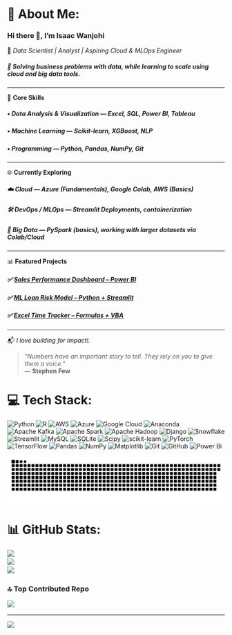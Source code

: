 # 💫 About Me:

### Hi there 👋, I’m Isaac Wanjohi <br>
📍 *Data Scientist | Analyst | Aspiring Cloud & MLOps Engineer*  
##### 🎯 Solving business problems with data, while learning to scale using **cloud** and **big data** tools.

---

💼 **Core Skills**  
##### • Data Analysis & Visualization — *Excel, SQL, Power BI, Tableau* 
##### • Machine Learning — *Scikit-learn, XGBoost, NLP* 
##### • Programming — *Python, Pandas, NumPy, Git*

---

🌐 **Currently Exploring**  
##### ☁️ Cloud — *Azure (Fundamentals), Google Colab, AWS (Basics)*  
##### 🛠️ DevOps / MLOps — *Streamlit Deployments, containerization*  
##### 🧠 Big Data — *PySpark (basics), working with larger datasets via Colab/Cloud*

---

📊 **Featured Projects**  
##### ✅ [Sales Performance Dashboard – Power BI](link)  
##### ✅ [ML Loan Risk Model – Python + Streamlit](link)  
##### ✅ [Excel Time Tracker – Formulas + VBA](link)

---

📬 *I love building for impact!.*

> _"Numbers have an important story to tell. They rely on you to give them a voice."_  
> — **Stephen Few**



# 💻 Tech Stack:
![Python](https://img.shields.io/badge/python-3670A0?style=for-the-badge&logo=python&logoColor=ffdd54) ![R](https://img.shields.io/badge/r-%23276DC3.svg?style=for-the-badge&logo=r&logoColor=white) ![AWS](https://img.shields.io/badge/AWS-%23FF9900.svg?style=for-the-badge&logo=amazon-aws&logoColor=white) ![Azure](https://img.shields.io/badge/azure-%230072C6.svg?style=for-the-badge&logo=microsoftazure&logoColor=white) ![Google Cloud](https://img.shields.io/badge/GoogleCloud-%234285F4.svg?style=for-the-badge&logo=google-cloud&logoColor=white) ![Anaconda](https://img.shields.io/badge/Anaconda-%2344A833.svg?style=for-the-badge&logo=anaconda&logoColor=white) ![Apache Kafka](https://img.shields.io/badge/Apache%20Kafka-000?style=for-the-badge&logo=apachekafka) ![Apache Spark](https://img.shields.io/badge/Apache%20Spark-FDEE21?style=for-the-badge&logo=apachespark&logoColor=black) ![Apache Hadoop](https://img.shields.io/badge/Apache%20Hadoop-66CCFF?style=for-the-badge&logo=apachehadoop&logoColor=black) ![Django](https://img.shields.io/badge/django-%23092E20.svg?style=for-the-badge&logo=django&logoColor=white) ![Snowflake](https://img.shields.io/badge/snowflake-%2329B5E8.svg?style=for-the-badge&logo=snowflake&logoColor=white) ![Streamlit](https://img.shields.io/badge/Streamlit-%23FE4B4B.svg?style=for-the-badge&logo=streamlit&logoColor=white) ![MySQL](https://img.shields.io/badge/mysql-4479A1.svg?style=for-the-badge&logo=mysql&logoColor=white) ![SQLite](https://img.shields.io/badge/sqlite-%2307405e.svg?style=for-the-badge&logo=sqlite&logoColor=white) ![Scipy](https://img.shields.io/badge/SciPy-%230C55A5.svg?style=for-the-badge&logo=scipy&logoColor=%white) ![scikit-learn](https://img.shields.io/badge/scikit--learn-%23F7931E.svg?style=for-the-badge&logo=scikit-learn&logoColor=white) ![PyTorch](https://img.shields.io/badge/PyTorch-%23EE4C2C.svg?style=for-the-badge&logo=PyTorch&logoColor=white) ![TensorFlow](https://img.shields.io/badge/TensorFlow-%23FF6F00.svg?style=for-the-badge&logo=TensorFlow&logoColor=white) ![Pandas](https://img.shields.io/badge/pandas-%23150458.svg?style=for-the-badge&logo=pandas&logoColor=white) ![NumPy](https://img.shields.io/badge/numpy-%23013243.svg?style=for-the-badge&logo=numpy&logoColor=white) ![Matplotlib](https://img.shields.io/badge/Matplotlib-%23ffffff.svg?style=for-the-badge&logo=Matplotlib&logoColor=black) ![Git](https://img.shields.io/badge/git-%23F05033.svg?style=for-the-badge&logo=git&logoColor=white) ![GitHub](https://img.shields.io/badge/github-%23121011.svg?style=for-the-badge&logo=github&logoColor=white) ![Power Bi](https://img.shields.io/badge/power_bi-F2C811?style=for-the-badge&logo=powerbi&logoColor=black)

<picture>
  <source media="(prefers-color-scheme: dark)" srcset="https://raw.githubusercontent.com/isaac-wanjohi/isaac-wanjohi/output/github-snake-dark.svg" />
  <source media="(prefers-color-scheme: light)" srcset="https://raw.githubusercontent.com/isaac-wanjohi/isaac-wanjohi/output/github-snake.svg" />
  <img alt="github-snake" src="https://raw.githubusercontent.com/isaac-wanjohi/isaac-wanjohi/output/github-snake.svg" />
</picture>

# 📊 GitHub Stats:
![](https://github-readme-stats.vercel.app/api?username=Isaac-wanjohi&theme=dark&hide_border=false&include_all_commits=false&count_private=false)<br/>
![](https://nirzak-streak-stats.vercel.app/?user=Isaac-wanjohi&theme=dark&hide_border=false)<br/>
![](https://github-readme-stats.vercel.app/api/top-langs/?username=Isaac-wanjohi&theme=dark&hide_border=false&include_all_commits=false&count_private=false&layout=compact)

### 🔝 Top Contributed Repo
![](https://github-contributor-stats.vercel.app/api?username=Isaac-wanjohi&limit=5&theme=dark&combine_all_yearly_contributions=true)

---
[![](https://visitcount.itsvg.in/api?id=Isaac-wanjohi&icon=0&color=0)](https://visitcount.itsvg.in)

